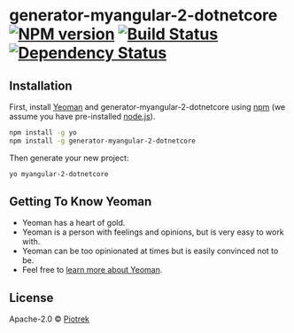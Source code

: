 # generator-myangular-2-dotnetcore [![NPM version][npm-image]][npm-url] [![Build Status][travis-image]][travis-url] [![Dependency Status][daviddm-image]][daviddm-url]
> 

## Installation

First, install [Yeoman](http://yeoman.io) and generator-myangular-2-dotnetcore using [npm](https://www.npmjs.com/) (we assume you have pre-installed [node.js](https://nodejs.org/)).

```bash
npm install -g yo
npm install -g generator-myangular-2-dotnetcore
```

Then generate your new project:

```bash
yo myangular-2-dotnetcore
```

## Getting To Know Yeoman

 * Yeoman has a heart of gold.
 * Yeoman is a person with feelings and opinions, but is very easy to work with.
 * Yeoman can be too opinionated at times but is easily convinced not to be.
 * Feel free to [learn more about Yeoman](http://yeoman.io/).

## License

Apache-2.0 © [Piotrek]()


[npm-image]: https://badge.fury.io/js/generator-myangular-2-dotnetcore.svg
[npm-url]: https://npmjs.org/package/generator-myangular-2-dotnetcore
[travis-image]: https://travis-ci.org/MyPCIsBetter/generator-myangular-2-dotnetcore.svg?branch=master
[travis-url]: https://travis-ci.org/MyPCIsBetter/generator-myangular-2-dotnetcore
[daviddm-image]: https://david-dm.org/MyPCIsBetter/generator-myangular-2-dotnetcore.svg?theme=shields.io
[daviddm-url]: https://david-dm.org/MyPCIsBetter/generator-myangular-2-dotnetcore
